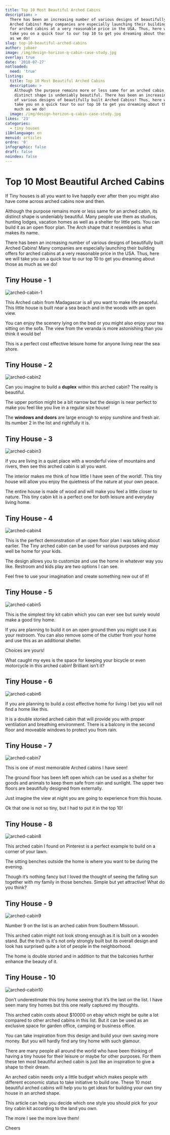 ```yaml
---
title: Top 10 Most Beautiful Arched Cabins
description: >
  There has been an increasing number of various designs of beautifully built
  Arched Cabins! Many companies are especially launching their building offers
  for arched cabins at a very reasonable price in the USA. Thus, here we will
  take you on a quick tour to our top 10 to get you dreaming about those as much
  as we do! 
slug: top-10-beautiful-arched-cabins
author: jubaer
image: /img/design-horizon-q-cabin-case-study.jpg
overlay: true
date: '2018-07-27'
notloaded:
  need: 'true'
listing:
  title: Top 10 Most Beautiful Arched Cabins
  description: >
    Although the purpose remains more or less same for an arched cabin, its
    distinct shape is undeniably beautiful. There has been an increasing number
    of various designs of beautifully built Arched Cabins! Thus, here we will
    take you on a quick tour to our top 10 to get you dreaming about those as
    much as we do! 
  image: /img/design-horizon-q-cabin-case-study.jpg
likes: '23'
categories:
  - tiny houses
i18nlanguage: en
menuid: articles
ordre: '0'
infographic: false
draft: false
noindex: false
---
```

# Top 10 Most Beautiful Arched Cabins

If Tiny houses is all you want to live happily ever after then you might also have come across arched cabins now and then.

Although the purpose remains more or less same for an arched cabin, its distinct shape is undeniably beautiful. Many people use them as studios, hunting lodges, vacation homes as well as a shelter for little pets. You can build it as an open floor plan. The Arch shape that it resembles is what makes its name. 

There has been an increasing number of various designs of beautifully built Arched Cabins! Many companies are especially launching their building offers for arched cabins at a very reasonable price in the USA. Thus, here we will take you on a quick tour to our top 10 to get you dreaming about those as much as we do! 

## Tiny House - 1

![arched-cabin-1](/img/2487635-march-travel-house-3jun14_mag_b.jpg)

This Arched cabin from Madagascar is all you want to make life peaceful. This little house is built near a sea beach and in the woods with an open view. 

You can enjoy the scenery lying on the bed or you might also enjoy your tea sitting on the sofa. The view from the veranda is more astonishing than you think it would be!

 This is a perfect cost effective leisure home for anyone living near the sea shore. 

## Tiny House - 2

![arched-cabin2](/img/24x32-completed-exterior_orig.jpg)

Can you imagine to build a **duplex** within this arched cabin? The reality is beautiful. 

The upper portion might be a bit narrow but the design is near perfect to make you feel like you live in a regular size house!

The **windows and doors** are large enough to enjoy sunshine and fresh air. Its number 2 in the list and rightfully it is. 

## Tiny House - 3

![arched-cabin3](/img/beartrap-residence-locati-architects_04.jpg)

If you are living in a quiet place with a wonderful view of mountains and rivers, then see this arched cabin is all you want.

The interior makes me think of how little I have seen of the world!. This tiny house will allow you enjoy the quietness of the nature at your own peace. 

The entire house is made of wood and will make you feel a little closer to nature. This tiny cabin kit is a perfect one for both leisure and everyday living home.

## Tiny House - 4

![arched-cabin4](/img/tiny-arched-cabins-03-600x400.jpg)

This is the perfect demonstration of an open floor plan I was talking about earlier. The Tiny arched cabin can be used for various purposes and may well be home for your kids. 

The design allows you to customize and use the home in whatever way you like. Restroom and kids play are two options I can see. 

Feel free to use your imagination and create something new out of it! 

## Tiny House - 5

![arched-cabin5](/img/capture-d’écran-2018-07-27-à-11.38.58.png)

This is the simplest tiny kit cabin which you can ever see but surely would make a good tiny home. 

If you are planning to build it on an open ground then you might use it as your restroom. You can also remove some of the clutter from your home and use this as an additional shelter. 

Choices are yours! 

What caught my eyes is the space for keeping your bicycle or even motorcycle in this arched cabin! Brilliant isn’t it?

## Tiny House - 6

![arched-cabin6](/img/75_front.jpeg)

If you are planning to build a cost effective home for living I bet you will not find a home like this.

It is a double storied arched cabin that will provide you with proper ventilation and breathing environment. There is a balcony in the second floor and moveable windows to protect you from rain.

## Tiny House - 7

![arched-cabin7](/img/design-horizon-case-study-q-cabin.jpg)

This is one of most memorable Arched cabins I have seen!

The ground floor has been left open which can be used as a shelter for goods and animals to keep them safe from rain and sunlight. The upper two floors are beautifully designed from externally. 

Just imagine the view at night you are going to experience from this house. 

Ok that one is not so tiny, but I had to put it in the top 10!

## Tiny House - 8

![arched-cabin8](/img/853fd94dfedf36311aabb251506d0c72-garden-lodge-tiny-cabins.jpg)

This arched cabin I found on Pinterest is a perfect example to build on a corner of your lawn.

The sitting benches outside the home is where you want to be during the evening.

Though it’s nothing fancy but I loved the thought of seeing the falling sun together with my family in those benches. Simple but yet attractive! What do you think?

## Tiny House - 9

![arched-cabin9](/img/11224066-880444682070940-8504055399277942314-n_orig.jpg)

Number 9 on the list is an arched cabin from Southern Missouri.

This arched cabin might not look strong enough as it is built on a wooden stand. But the truth is it's not only strongly built but its overall design and look has surprised quite a lot of people in the neighborhood.

The home is double storied and in addition to that the balconies further enhance the beauty of it. 

## Tiny House - 10



![arched-cabin10](/img/s-l1600.jpg)

Don’t underestimate this tiny home seeing that it’s the last on the list. I have seen many tiny homes but this one really captured my thoughts.

This arched cabin costs about $10000 on ebay which might be quite a lot compared to other arched cabins in this list. But it can be used as an exclusive space for garden office, camping or business office.

You can take inspiration from this design and build your own saving more money. But you will hardly find any tiny home with such glamour.



There are many people all around the world who have been thinking of having a tiny house for their leisure or maybe for other purposes. For them these ten most beautiful arched cabin is just like an inspiration to give a shape to their dream.

An arched cabin needs only a little budget which makes people with different economic status to take initiative to build one. These 10 most beautiful arched cabins will help you to get ideas for building your own tiny house in an arched shape.

This article can help you decide which one style you should pick for your tiny cabin kit according to the land you own. 

The more I see the more love them!



Cheers
